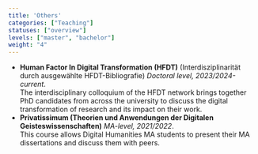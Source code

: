 ```yaml
---
title: 'Others'
categories: ["Teaching"]
statuses: ["overview"]
levels: ["master", "bachelor"]
weight: "4"
---
```


* **Human Factor In Digital Transformation (HFDT)** (Interdisziplinarität durch ausgewählte HFDT-Bibliografie) *Doctoral level, 2023/2024-current*.  
The interdisciplinary colloquium of the HFDT network brings together PhD candidates from across the university to discuss the digital transformation of research and its impact on their work.
* **Privatissimum (Theorien und Anwendungen der Digitalen Geisteswissenschaften)** *MA-level, 2021/2022*.  
This course allows Digital Humanities MA students to present their MA dissertations and discuss them with peers. 